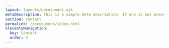 ```yaml
---
layout: layouts/porozumeni.njk
metaDescription: This is a sample meta description. If one is not present in your page/post's front matter, the default metadata.desciption will be used instead.
section: contact
permalink: /porozumeni/index.html
eleventyNavigation:
  key: Contact
  order: 3
---
```

